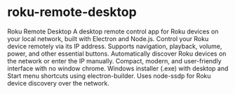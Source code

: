 # roku-remote-desktop
Roku Remote Desktop  A desktop remote control app for Roku devices on your local network, built with Electron and Node.js.  Control your Roku device remotely via its IP address.  Supports navigation, playback, volume, power, and other essential buttons.  Automatically discover Roku devices on the network or enter the IP manually.  Compact, modern, and user-friendly interface with no window chrome.  Windows installer (.exe) with desktop and Start menu shortcuts using electron-builder.  Uses node-ssdp for Roku device discovery over the network.
